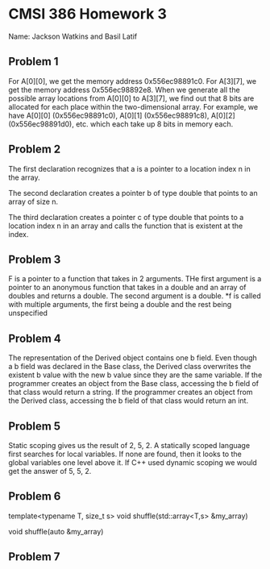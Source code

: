 # CMSI 386 Homework 3

Name: Jackson Watkins and Basil Latif

## Problem 1

For A[0][0], we get the memory address 0x556ec98891c0. For A[3][7], we get the memory address 0x556ec98892e8. When we generate all the possible array locations from A[0][0] to A[3][7], we find out that 8 bits are allocated for each place within the two-dimensional array. For example,  we have A[0][0] (0x556ec98891c0), A[0][1] (0x556ec98891c8), A[0][2] (0x556ec98891d0), etc. which each take up 8 bits in memory each.

## Problem 2

The first declaration recognizes that a is a pointer to a location index n in the array.

The second declaration creates a pointer b of type double that points to an array of size n.

The third declaration creates a pointer c of type double that points to a location index n in an array and calls the function that is existent at the index.

## Problem 3

F is a pointer to a function that takes in 2 arguments. THe first argument is a pointer to an anonymous function that takes in a double and an array of doubles and returns a double. The second argument is a double. \*f is called with multiple arguments, the first being a double and the rest being unspecified

## Problem 4

The representation of the Derived object contains one b field. Even though a b field was declared in the Base class, the Derived class overwrites the existent b value with the new b value since they are the same variable. If the programmer creates an object from the Base class, accessing the b field of that class would return a string. If the programmer creates an object from the Derived class, accessing the b field of that class would return an int.

## Problem 5

Static scoping gives us the result of 2, 5, 2. A statically scoped language first searches for local variables. If none are found, then it looks to the global variables one level above it. If C++ used dynamic scoping we would get the answer of 5, 5, 2. 

## Problem 6

template<typename T, size_t s> void shuffle(std::array<T,s> &my_array)

void shuffle(auto &my_array)

## Problem 7
